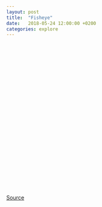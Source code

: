 ```yaml
---
layout: post
title:  "Fisheye"
date:   2018-05-24 12:00:00 +0200
categories: explore
---
```


<div id="visual"></div>

<script type="module">

  // NOTEBOOK CONFIGURATION
  import notebook from "https://api.observablehq.com/d/ccba2c4738b03c7e.js?key=84a042ea455b5761";
  const renders = {
    "display": "div",
  };

  const target = document.querySelector("#visual");

  // BOILERPLATE
  import {Inspector, Runtime} from "https://unpkg.com/@observablehq/notebook-runtime@1.2.0?module";
  for (let i in renders) {
    let s = renders[i], a = s.match(/^\w+/);
    if (a) {
      renders[i] = document.createElement(a[0]);
      target.appendChild(renders[i]);
      if (a = s.match(/\.(\w+)$/))
        renders[i].className = a[1]; 
    }
    else
      renders[i] = document.querySelector(renders[i]);
  }
  Runtime.load(notebook, (variable) => {
    if (renders[variable.name]) {
      return new Inspector(renders[variable.name]);
    } else {
      // return true; // uncomment to run hidden cells
    }
  });
</script>


<style>
/* https://css-tricks.com/full-width-containers-limited-width-parents/ */
.fullwidth {
  width: 100vw;
  position: relative;
  left: 50%;
  right: 50%;
  margin-left: -50vw;
  margin-right: -50vw;
}
.observablehq--error { color: red }
#visual { min-height: 40vw }
</style>


[Source](https://beta.observablehq.com/@benmaier/a-visually-more-appealing-fisheye-function)